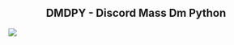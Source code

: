 ## <center> DMDPY - Discord Mass Dm Python </center>

<img src="https://cdn4.cdn-telegram.org/file/uHpAyZyk5Hb7bII6FZl-MKfNRHu31G60w7FBa6LkylD2R4_PM4FxW7nwv4LtKW4T9q2PTeryweCUJ2gBY5wrEyBBa09p61TjlVJMPGyOta9mYwvvnCLSXj16AHE-NkYAOf6JsdphHZn_0pUb3_Ya5kzOWY_tICyBL8dFQSLNW52PMXKKOXFAC7fv4wtp9Q1lYZmxdfAGAuS_4R-98JA-_dhcSi7RH7l643N-19uvrcud1rUxrx9Er2yp4KpOnnp2Btajq7hHQYhyY6lrPS16qmHfjD7mlEzjTkgekAUoSY-Kvexbg1uTIpLKthM-YcEPYZJXFKdw9Cad51B5JGadnA.jpg
">

